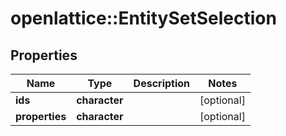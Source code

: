 # openlattice::EntitySetSelection

## Properties
Name | Type | Description | Notes
------------ | ------------- | ------------- | -------------
**ids** | **character** |  | [optional] 
**properties** | **character** |  | [optional] 



